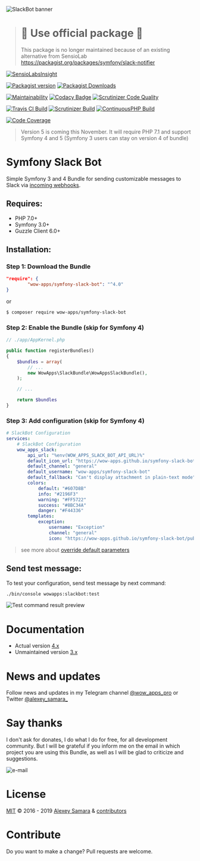 ![SlackBot banner](https://wow-apps.github.io/symfony-slack-bot/assets/images/symfony_slack_bot_banner_4_brand.png)

> # :rotating_light: Use official package :rotating_light:
> This package is no longer maintained because of an existing alternative from SensioLab https://packagist.org/packages/symfony/slack-notifier

[![SensioLabsInsight](https://insight.sensiolabs.com/projects/9e427ba8-ceee-47a4-aeef-a788b9875064/big.png)](https://insight.sensiolabs.com/projects/9e427ba8-ceee-47a4-aeef-a788b9875064)

[![Packagist version](https://img.shields.io/packagist/v/wow-apps/symfony-slack-bot.svg?style=popuot&label=Packagist%20version)](https://packagist.org/packages/wow-apps/symfony-slack-bot)
[![Packagist Downloads](https://img.shields.io/packagist/dt/wow-apps/symfony-slack-bot.svg?style=popuot&label=Packagist%20downloads)](https://packagist.org/packages/wow-apps/symfony-slack-bot)

[![Maintainability](https://api.codeclimate.com/v1/badges/0d4949059680c44b33ba/maintainability)](https://codeclimate.com/github/wow-apps/symfony-slack-bot/maintainability)
[![Codacy Badge](https://api.codacy.com/project/badge/Grade/ce3fffd811f2463a94ed4065a341885a)](https://app.codacy.com/app/lion-samara/symfony-slack-bot?utm_source=github.com&utm_medium=referral&utm_content=wow-apps/symfony-slack-bot&utm_campaign=Badge_Grade_Dashboard)
[![Scrutinizer Code Quality](https://scrutinizer-ci.com/g/wow-apps/symfony-slack-bot/badges/quality-score.png?b=master)](https://scrutinizer-ci.com/g/wow-apps/symfony-slack-bot/?branch=master)

[![Travis CI Build](https://img.shields.io/travis/wow-apps/symfony-slack-bot.svg?style=popuot&label=Travis%20CI%20build)](https://travis-ci.org/wow-apps/symfony-slack-bot)
[![Scrutinizer Build](https://img.shields.io/scrutinizer/build/g/wow-apps/symfony-slack-bot.svg?style=popout&label=Scrutinizer%20build)](https://scrutinizer-ci.com/g/wow-apps/symfony-slack-bot/?branch=master)
[![ContinuousPHP Build](https://img.shields.io/continuousphp/git-hub/wow-apps/symfony-slack-bot/master.svg?style=popout&label=ContinuousPHP%20build)](https://app.continuousphp.com/git-hub/wow-apps/symfony-slack-bot)

[![Code Coverage](https://img.shields.io/scrutinizer/coverage/g/wow-apps/symfony-slack-bot.svg?style=popout&label=Code%20coverage)](https://scrutinizer-ci.com/g/wow-apps/symfony-slack-bot/?branch=master)

> Version 5 is coming this November. It will require PHP 7.1 and support Symfony 4 and 5 (Symfony 3 users can stay on version 4 of bundle) 

# Symfony Slack Bot

Simple Symfony 3 and 4 Bundle for sending customizable messages to Slack via [incoming webhooks](https://api.slack.com/incoming-webhooks).

## Requires:

* PHP 7.0+
* Symfony 3.0+
* Guzzle Client 6.0+

## Installation:

### Step 1: Download the Bundle

```json
"require": {
        "wow-apps/symfony-slack-bot": "^4.0"
}
```

or

```bash
$ composer require wow-apps/symfony-slack-bot 
```

### Step 2: Enable the Bundle (skip for Symfony 4)

```php
// ./app/AppKernel.php

public function registerBundles()
{
    $bundles = array(
        // ...
        new WowApps\SlackBundle\WowAppsSlackBundle(),
    );

    // ...

    return $bundles
}
```


### Step 3: Add configuration (skip for Symfony 4)

```yaml
# SlackBot Configuration
services:
    # SlackBot Configuration
    wow_apps_slack:
        api_url: "%env(WOW_APPS_SLACK_BOT_API_URL)%"
        default_icon_url: "https://wow-apps.github.io/symfony-slack-bot/public/message-icon.png"
        default_channel: "general"
        default_username: "wow-apps/symfony-slack-bot"
        default_fallback: "Can't display attachment in plain-text mode"
        colors:
            default: "#607D8B"
            info: "#2196F3"
            warning: "#FF5722"
            success: "#8BC34A"
            danger: "#F44336"
        templates:
            exception:
                username: "Exception"
                channel: "general"
                icon: "https://wow-apps.github.io/symfony-slack-bot/public/exception-icon.png"
```

> see more about [override default parameters](https://wow-apps.github.io/symfony-slack-bot/docs/#/4x/configuring?id=override-default-parameters)

## Send test message:

To test your configuration, send test message by next command:

```bash
./bin/console wowapps:slackbot:test
```

![Test command result preview](https://wow-apps.github.io/symfony-slack-bot/assets/images/docs/testing-1.jpg)


# Documentation
* Actual version [4.x](https://wow-apps.github.io/symfony-slack-bot/docs/)
* Unmaintained version [3.x](https://wow-apps.github.io/symfony-slack-bot/docs/#/3x/installation)
    
# News and updates

Follow news and updates in my Telegram channel [@wow_apps_pro](https://t.me/wow_apps_pro) or Twitter [@alexey_samara_](https://twitter.com/alexey_samara_)

# Say thanks

I don't ask for donates, I do what I do for free, for all development community. But I will be grateful if you inform me on the email in which project you are using this Bundle, as well as I will be glad to criticize and suggestions. 

![e-mail](https://img.shields.io/badge/e--mail%3A-lion.samara%40gmail.com-lightgrey.svg?style=flat-square)

# License

[MIT](https://github.com/wow-apps/symfony-slack-bot/blob/master/LICENSE) © 2016 - 2019 [Alexey Samara](https://wow-apps.pro) & [contributors](https://github.com/wow-apps/symfony-slack-bot/graphs/contributors)

# Contribute

Do you want to make a change? Pull requests are welcome.
